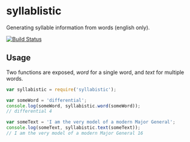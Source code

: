 syllablistic
============

Generating syllable information from words (english only).



[![Build Status](https://travis-ci.org/tleen/syllablistic.png?branch=master)](https://travis-ci.org/tleen/syllablistic)

## Usage

Two functions are exposed, *word* for a single word, and *text* for multiple words.

```javascript
var syllabistic = require('syllabistic');

var someWord = 'differential';
console.log(someWord, syllabistic.word(someWord));
// differential 4

var someText = 'I am the very model of a modern Major General';
console.log(someText, syllabistic.text(someText));
// I am the very model of a modern Major General 16
```  
